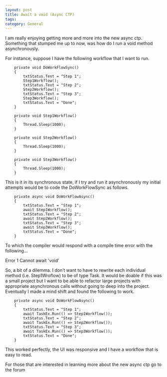 ```yaml
---
layout: post
title: Await a void (Async CTP)
tags: 
category: General
---
```

I am really enjoying getting more and more into the new async ctp. Something that stumped me up to now, was how do I run a void method asynchronously.

For instance, suppose I have the following workflow that I want to run.

        private void DoWorkFlowSync()
        {
            txtStatus.Text = "Step 1";
            Step1Workflow();
            txtStatus.Text = "Step 2";
            Step2Workflow();
            txtStatus.Text = "Step 3";
            Step3Workflow();
            txtStatus.Text = "Done";
        }
        
        private void Step1Workflow()
        {            
            Thread.Sleep(1000);             
        }

        private void Step2Workflow()
        {
            Thread.Sleep(1000);            
        }

        private void Step3Workflow()
        {
            Thread.Sleep(1000);            
        }
 

This is it in its synchronous state, if I try and run it asynchronously my initial attempts would be to code the DoWorkFlowSync as follows.

 

        private async void DoWorkFlowAsync()
        {
            txtStatus.Text = "Step 1";
            await Step1Workflow();
            txtStatus.Text = "Step 2";
            await Step2Workflow();
            txtStatus.Text = "Step 3";
            await Step3Workflow();
            txtStatus.Text = "Done";
        }
To which the compiler would respond with a compile time error with the following…

Error    1    Cannot await 'void’

So, a bit of a dilemma. I don’t want to have to rewrite each individual method (i.e. Step1Wroflow) to be of type Task. It would be doable if this was a small project but I want to be able to refactor large projects with appropriate asynchronous calls without going to deep into the project. Eventually I made a mind shift and found the following to work.

        private async void DoWorkFlowAsync()
        {
            txtStatus.Text = "Step 1";
            await TaskEx.Run(() => Step1Workflow());
            txtStatus.Text = "Step 2";
            await TaskEx.Run(() => Step2Workflow());
            txtStatus.Text = "Step 3";
            await TaskEx.Run(() => Step3Workflow());
            txtStatus.Text = "Done";
        }
This worked perfectly, the UI was responsive and I have a workflow that is easy to read.

For those that are interested in learning more about the new async ctp go to the forum
